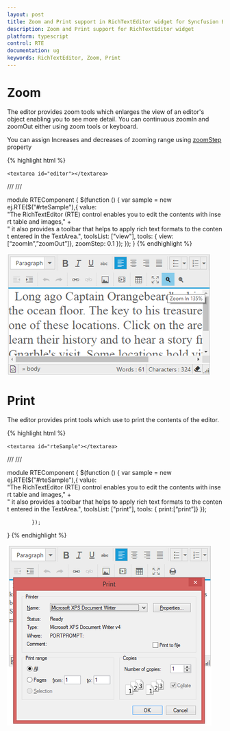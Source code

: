 ```yaml
---
layout: post
title: Zoom and Print support in RichTextEditor widget for Syncfusion Essential JS
description: Zoom and Print support for RichTextEditor widget
platform: typescript
control: RTE
documentation: ug
keywords: RichTextEditor, Zoom, Print
---
```

# Zoom

The editor provides zoom tools which enlarges the view of an editor's object enabling you to see more detail. You can continuous zoomIn and zoomOut either using zoom tools or keyboard.

You can assign Increases and decreases of zooming range using [zoomStep](https://help.syncfusion.com/api/js/ejrte#members:zoomStep) property

{% highlight html %}

    <textarea id="editor"></textarea>

/// <reference path="tsfiles/jquery.d.ts" />
/// <reference path="tsfiles/ej.web.all.d.ts" />

module RTEComponent {
    $(function () {
        var sample = new ej.RTE($("#rteSample"),{
                    value: "The RichTextEditor (RTE) control enables you to edit the contents with insert table and images," +
                    " it also provides a toolbar that helps to apply rich text formats to the content entered in the TextArea.",
                    toolsList: ["view"],
                    tools: { view:[“zoomIn”,”zoomOut”]},
                    zoomStep: 0.1 
                });
        });
   }
{% endhighlight %}

![](ZoomandPrint_images/zoom.png)

# Print

The editor provides print tools which use to print the contents of the editor.

{% highlight html %}

    <textarea id="rteSample"></textarea>

/// <reference path="tsfiles/jquery.d.ts" />
/// <reference path="tsfiles/ej.web.all.d.ts" />

module RTEComponent {
    $(function () {
        var sample = new ej.RTE($("#rteSample"),{
                    value: "The RichTextEditor (RTE) control enables you to edit the contents with insert table and images," +
                    " it also provides a toolbar that helps to apply rich text formats to the content entered in the TextArea.",
                    toolsList: ["print"],
                    tools: { print:[“print”]}
                });

            });
}
{% endhighlight %}

![](ZoomandPrint_images/print.png)

